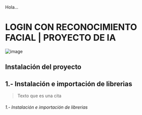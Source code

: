 Hola...
# LOGIN CON RECONOCIMIENTO FACIAL | PROYECTO DE IA
![image](https://user-images.githubusercontent.com/74626067/188521662-cb7c3dca-4d58-4291-b8a1-843ebcc71ca7.png)
## Instalación del proyecto

## 1.- Instalación e importación de librerias

> Texto que es una cita
###### 1.- Instalación e importación de librerias
